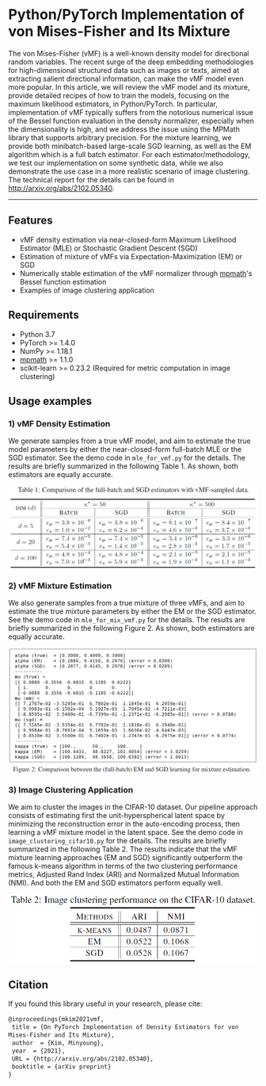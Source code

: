 # Python/PyTorch Implementation of von Mises-Fisher and Its Mixture

The von Mises-Fisher (vMF) is a well-known density model for directional random variables. The recent surge of the deep embedding methodologies for high-dimensional structured data such as images or texts, aimed at extracting salient directional information, can make the vMF model even more popular. In this article, we will review the vMF model and its mixture, provide detailed recipes of how to train the models, focusing on the  maximum likelihood estimators, in Python/PyTorch. In particular, implementation of vMF typically suffers from the notorious numerical issue of the Bessel function evaluation in the density normalizer, especially when the dimensionality is high, and we address the issue using the MPMath library that supports arbitrary precision. For the mixture learning, we provide both  minibatch-based large-scale SGD learning, as well as the EM algorithm which is a full batch estimator. For each estimator/methodology, we test our implementation on some synthetic data, while we also demonstrate the use case in a more realistic scenario of image clustering. The technical report for the details can be found in http://arxiv.org/abs/2102.05340.

---


## Features

* vMF density estimation via near-closed-form Maximum Likelihood Estimator (MLE) or Stochastic Gradient Descent (SGD)
* Estimation of mixture of vMFs via Expectation-Maximization (EM) or SGD
* Numerically stable estimation of the vMF normalizer through [mpmath](https://mpmath.org/)'s Bessel function estimation
* Examples of image clustering application


## Requirements

* Python 3.7
* PyTorch >= 1.4.0
* NumPy >= 1.18.1
* [mpmath](https://mpmath.org/) >= 1.1.0
* scikit-learn >= 0.23.2 (Required for metric computation in image clustering)


## Usage examples

### 1) vMF Density Estimation

We generate samples from a true vMF model, and aim to estimate the true model parameters by either the near-closed-form full-batch MLE or the SGD estimator. See the demo code in ```mle_for_vmf.py``` for the details. The results are briefly summarized in the following Table 1. As shown, both estimators are equally accurate. 

<p align="center">
  <img align="middle" src="./figs/vmf_results.png" width="700"/>
</p>

### 2) vMF Mixture Estimation

We also generate samples from a true mixture of three vMFs, and aim to estimate the true mixture parameters by either the EM or the SGD estimator. See the demo code in ```mle_for_mix_vmf.py``` for the details. The results are briefly summarized in the following Figure 2. As shown, both estimators are equally accurate. 

<p align="center">
  <img align="middle" src="./figs/vmf_mix_results.png" width="700"/>
</p>

### 3) Image Clustering Application

We aim to cluster the images in the CIFAR-10 dataset. Our pipeline approach consists of estimating first the unit-hyperspherical latent space by minimizing the reconstruction error in the auto-encoding process, then learning a vMF mixture model in the latent space. See the demo code in ```image_clustering_cifar10.py``` for the details. The results are briefly summarized in the following Table 2. The results indicate that the vMF mixture learning approaches (EM and SGD) significantly outperform the famous k-means algorithm in terms of the two clustering performance metrics, Adjusted Rand Index (ARI) and Normalized Mutual Information (NMI). And both the EM and SGD estimators perform equally well. 

<p align="center">
  <img align="middle" src="./figs/image_clustering_results.png" width="500"/>
</p>


## Citation
If you found this library useful in your research, please cite:
```
@inproceedings{mkim2021vmf,
 title = {On PyTorch Implementation of Density Estimators for von Mises-Fisher and Its Mixture},
 author  = {Kim, Minyoung},
 year  = {2021},
 URL = {http://arxiv.org/abs/2102.05340},
 booktitle = {arXiv preprint}
}
```






